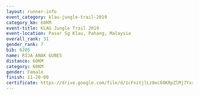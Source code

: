 ```yaml
---
layout: runner-info 
event_category: klau-jungle-trail-2019 
category_km: 60KM 
event-title: KLAU Jungle Trail 2019 
event-location: Pasar Sg Klau, Pahang, Malaysia 
overall_rank: 31
gender_rank: 7
bib: 6205
name: RIJA ANAK GUBES
distance: 60KM
category: 60KM
gender: Female
finish: 11-20-00
certificate: https-//drive.google.com/file/d/1cFnitjlLz8ec60KRpZlMj7YxrZN3vyl2/view?usp=sharing
---
```

